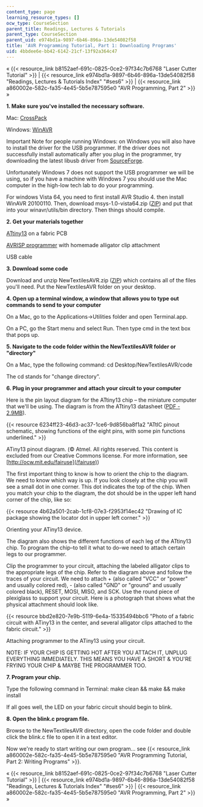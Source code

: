 ```yaml
---
content_type: page
learning_resource_types: []
ocw_type: CourseSection
parent_title: Readings, Lectures & Tutorials
parent_type: CourseSection
parent_uid: e974bd1a-9897-6b46-896a-13de54082f58
title: 'AVR Programming Tutorial, Part 1: Downloading Programs'
uid: 4bbdee6e-bb42-6142-21cf-13f92a364c47
---
```


« {{< resource_link b8152aef-691c-0825-0ce2-97f34c7b6768 "Laser Cutter Tutorial" >}} | {{< resource_link e974bd1a-9897-6b46-896a-13de54082f58 "Readings, Lectures & Tutorials Index" "#ses6" >}} | {{< resource_link a860002e-582c-fa35-4e45-5b5e787595e0 "AVR Programming, Part 2" >}} »

**1\. Make sure you've installed the necessary software.**

Mac: [CrossPack](http://www.obdev.at/products/crosspack/index.html)

Windows: [WinAVR](http://winavr.sourceforge.net/index.html)

Important Note for people running Windows: on Windows you will also have to install the driver for the USB programmer. If the driver does not successfully install automatically after you plug in the programmer, try downloading the latest libusb driver from [SourceForge](http://sourceforge.net/projects/libusb-win32/files/libusb-win32-releases/).

Unfortunately Windows 7 does not support the USB programmer we will be using, so if you have a machine with Windows 7 you should use the Mac computer in the high-low tech lab to do your programming.

For windows Vista 64, you need to first install AVR Studio 4. then install WinAVR 20100110. Then, download msys-1.0-vista64.zip ([ZIP](https://courses.media.mit.edu/2010spring/mas962/2010/uploads/Main/msys-1.0-vista.zip)) and put that into your winavr/utils/bin directory. Then things should compile.

**2\. Get your materials together**

[ATtiny13](http://search.digikey.com/scripts/DkSearch/dksus.dll?Detail&name=ATTINY13V-10PU-ND) on a fabric PCB

[AVRISP programmer](http://search.digikey.com/scripts/DkSearch/dksus.dll?Cat=2621880&k=avrisp) with homemade alligator clip attachment

USB cable

**3\. Download some code**

Download and unzip NewTextilesAVR.zip ([ZIP](https://courses.media.mit.edu/2010spring/mas962/2010/uploads/Main/NewTextilesAVR.zip)) which contains all of the files you'll need. Put the NewTextilesAVR folder on your desktop.

**4\. Open up a terminal window, a window that allows you to type out commands to send to your computer**

On a Mac, go to the Applications→Utilities folder and open Terminal.app.

On a PC, go the Start menu and select Run. Then type cmd in the text box that pops up.

**5\. Navigate to the code folder within the NewTextilesAVR folder or "directory"**

On a Mac, type the following command: cd Desktop/NewTextilesAVR/code

The cd stands for "change directory".

**6\. Plug in your programmer and attach your circuit to your computer**

Here is the pin layout diagram for the ATtiny13 chip – the miniature computer that we'll be using. The diagram is from the ATtiny13 datasheet ([PDF - 2.9MB](http://www.atmel.com/dyn/resources/prod_documents/doc2535.pdf)).

{{< resource 6234ff23-46d3-ac37-1ce6-9d856ba8f1a2 "ATtIC pinout schematic, showing functions of the eight pins, with some pin functions underlined." >}}

ATiny13 pinout diagram. (© Atmel. All rights reserved. This content is excluded from our Creative Commons license. For more information, see [http://ocw.mit.edu/fairuse](/fairuse))

The first important thing to know is how to orient the chip to the diagram. We need to know which way is up. If you look closely at the chip you will see a small dot in one corner. This dot indicates the top of the chip. When you match your chip to the diagram, the dot should be in the upper left hand corner of the chip, like so:

{{< resource 4b62a501-2cab-1cf8-07e3-f2953f14ec42 "Drawing of IC package showing the locator dot in upper left corner." >}}

Orienting your ATiny13 device.

The diagram also shows the different functions of each leg of the ATtiny13 chip. To program the chip–to tell it what to do–we need to attach certain legs to our programmer.

Clip the programmer to your circuit, attaching the labeled alligator clips to the appropriate legs of the chip. Refer to the diagram above and follow the traces of your circuit. We need to attach + (also called "VCC" or "power" and usually colored red), - (also called "GND" or "ground" and usually colored black), RESET, MOSI, MISO, and SCK. Use the round piece of plexiglass to support your circuit. Here is a photograph that shows what the physical attachment should look like.

{{< resource bbd2e820-7e9b-5119-6e4a-15335494bbc6 "Photo of a fabric circuit with ATiny13 in the center, and several alligator clips attached to the fabric circuit." >}}

Attaching programmer to the ATiny13 using your circuit.

NOTE: IF YOUR CHIP IS GETTING HOT AFTER YOU ATTACH IT, UNPLUG EVERYTHING IMMEDIATELY. THIS MEANS YOU HAVE A SHORT & YOU'RE FRYING YOUR CHIP & MAYBE THE PROGRAMMER TOO.

**7\. Program your chip.**

Type the following command in Terminal: make clean && make && make install

If all goes well, the LED on your fabric circuit should begin to blink.

**8\. Open the blink.c program file.**

Browse to the NewTextilesAVR directory, open the code folder and double click the blink.c file to open it in a text editor.

Now we're ready to start writing our own program... see {{< resource_link a860002e-582c-fa35-4e45-5b5e787595e0 "AVR Programming Tutorial, Part 2: Writing Programs" >}}.

« {{< resource_link b8152aef-691c-0825-0ce2-97f34c7b6768 "Laser Cutter Tutorial" >}} | {{< resource_link e974bd1a-9897-6b46-896a-13de54082f58 "Readings, Lectures & Tutorials Index" "#ses6" >}} | {{< resource_link a860002e-582c-fa35-4e45-5b5e787595e0 "AVR Programming, Part 2" >}} »